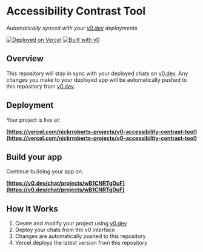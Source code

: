 # Accessibility Contrast Tool 

*Automatically synced with your [v0.dev](https://v0.dev) deployments*

[![Deployed on Vercel](https://img.shields.io/badge/Deployed%20on-Vercel-black?style=for-the-badge&logo=vercel)](https://vercel.com/nickrroberts-projects/v0-accessibility-contrast-tool)
[![Built with v0](https://img.shields.io/badge/Built%20with-v0.dev-black?style=for-the-badge)](https://v0.dev/chat/projects/wB1CNRTgDuF)

## Overview

This repository will stay in sync with your deployed chats on [v0.dev](https://v0.dev).
Any changes you make to your deployed app will be automatically pushed to this repository from [v0.dev](https://v0.dev).

## Deployment

Your project is live at:

**[https://vercel.com/nickrroberts-projects/v0-accessibility-contrast-tool](https://vercel.com/nickrroberts-projects/v0-accessibility-contrast-tool)**

## Build your app

Continue building your app on:

**[https://v0.dev/chat/projects/wB1CNRTgDuF](https://v0.dev/chat/projects/wB1CNRTgDuF)**

## How It Works

1. Create and modify your project using [v0.dev](https://v0.dev)
2. Deploy your chats from the v0 interface
3. Changes are automatically pushed to this repository
4. Vercel deploys the latest version from this repository